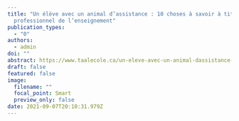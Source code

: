 ```yaml
---
title: "Un élève avec un animal d’assistance : 10 choses à savoir à titre de
  professionnel de l’enseignement"
publication_types:
  - "0"
authors:
  - admin
doi: ""
abstract: https://www.taalecole.ca/un-eleve-avec-un-animal-dassistance-10-choses-a-savoir-a-titre-de-professionnel-de-lenseignement/
draft: false
featured: false
image:
  filename: ""
  focal_point: Smart
  preview_only: false
date: 2021-09-07T20:10:31.979Z
---
```

